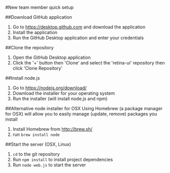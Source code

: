 #New team member quick setup

##Download GitHub application
1. Go to https://desktop.github.com and download the application
2. Install the application
3. Run the GitHub Desktop application and enter your credentials

##Clone the repository
1. Open the GitHub Desktop application
2. Click the '+' button then 'Clone' and select the 'retina-ui' repository then click 'Clone Repository'

##Install node.js
1. Go to https://nodejs.org/download/
2. Download the installer for your operating system
3. Run the installer (will install node.js and npm)

##Alternative node installer for OSX
Using Homebrew (a package manager for OSX) will allow you to easily manage (update, remove) packages you install

1. Install Homebrew from http://brew.sh/
2. run `brew install node`

##Start the server (OSX, Linux)
1. `cd` to the git repository
2. Run `npm install` to install project dependencies
3. Run `node web.js` to start the server
